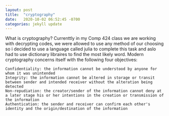```yaml
---
layout: post
title:  "cryptography"
date:   2020-10-02 06:52:45 -0700
categories: jekyll update
---
```

What is cryptography?
Currenttly in my Comp 424 class we are working with decrypting codes, we were allowed to use any method of our choosing so i decided to use a language called julia to complete this task and aslo had to use dictionary libraires to find the most likely word.
Modern cryptography concerns itself with the following four objectives:

    Confidentiality: the information cannot be understood by anyone for whom it was unintended
    Integrity: the information cannot be altered in storage or transit between sender and intended receiver without the alteration being detected
    Non-repudiation: the creator/sender of the information cannot deny at a later stage his or her intentions in the creation or transmission of the information
    Authentication: the sender and receiver can confirm each other's identity and the origin/destination of the information
